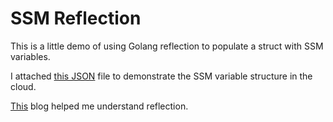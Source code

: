 # SSM Reflection

This is a little demo of using Golang reflection to populate a struct with SSM variables.

I attached [this JSON](./ssm-params.json) file to demonstrate the SSM variable structure in the cloud.

[This][laws-of-reflection] blog helped me understand reflection.

[laws-of-reflection]: https://blog.golang.org/laws-of-reflection
